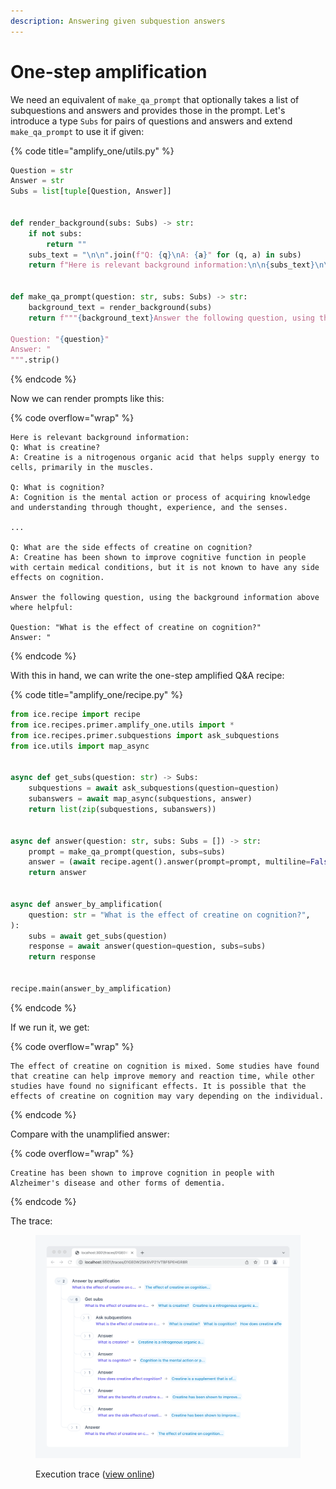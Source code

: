 ```yaml
---
description: Answering given subquestion answers
---
```


# One-step amplification

We need an equivalent of `make_qa_prompt` that optionally takes a list of subquestions and answers and provides those in the prompt. Let's introduce a type `Subs` for pairs of questions and answers and extend `make_qa_prompt` to use it if given:

{% code title="amplify_one/utils.py" %}
```python
Question = str
Answer = str
Subs = list[tuple[Question, Answer]]


def render_background(subs: Subs) -> str:
    if not subs:
        return ""
    subs_text = "\n\n".join(f"Q: {q}\nA: {a}" for (q, a) in subs)
    return f"Here is relevant background information:\n\n{subs_text}\n\n"


def make_qa_prompt(question: str, subs: Subs) -> str:
    background_text = render_background(subs)
    return f"""{background_text}Answer the following question, using the background information above where helpful:

Question: "{question}"
Answer: "
""".strip()
```
{% endcode %}

Now we can render prompts like this:

{% code overflow="wrap" %}
```
Here is relevant background information:
Q: What is creatine?
A: Creatine is a nitrogenous organic acid that helps supply energy to cells, primarily in the muscles.

Q: What is cognition?
A: Cognition is the mental action or process of acquiring knowledge and understanding through thought, experience, and the senses.

...

Q: What are the side effects of creatine on cognition?
A: Creatine has been shown to improve cognitive function in people with certain medical conditions, but it is not known to have any side effects on cognition.

Answer the following question, using the background information above where helpful:

Question: "What is the effect of creatine on cognition?"
Answer: "
```
{% endcode %}

With this in hand, we can write the one-step amplified Q\&A recipe:

{% code title="amplify_one/recipe.py" %}
```python
from ice.recipe import recipe
from ice.recipes.primer.amplify_one.utils import *
from ice.recipes.primer.subquestions import ask_subquestions
from ice.utils import map_async


async def get_subs(question: str) -> Subs:
    subquestions = await ask_subquestions(question=question)
    subanswers = await map_async(subquestions, answer)
    return list(zip(subquestions, subanswers))


async def answer(question: str, subs: Subs = []) -> str:
    prompt = make_qa_prompt(question, subs=subs)
    answer = (await recipe.agent().answer(prompt=prompt, multiline=False)).strip('" ')
    return answer


async def answer_by_amplification(
    question: str = "What is the effect of creatine on cognition?",
):
    subs = await get_subs(question)
    response = await answer(question=question, subs=subs)
    return response


recipe.main(answer_by_amplification)
```
{% endcode %}

If we run it, we get:

{% code overflow="wrap" %}
```
The effect of creatine on cognition is mixed. Some studies have found that creatine can help improve memory and reaction time, while other studies have found no significant effects. It is possible that the effects of creatine on cognition may vary depending on the individual.
```
{% endcode %}

Compare with the unamplified answer:

{% code overflow="wrap" %}
```
Creatine has been shown to improve cognition in people with Alzheimer's disease and other forms of dementia.
```
{% endcode %}

The trace:

<figure><img src="../../.gitbook/assets/Screenshot CwMYysJE@2x.png" alt=""><figcaption><p>Execution trace (<a href="https://ice.ought.org/traces/01GE0W2SK5VP21VTBF5PEHGR8R">view online</a>)</p></figcaption></figure>

